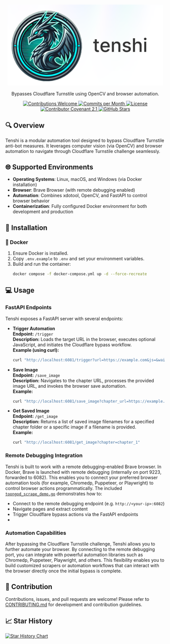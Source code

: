 <p align="center">
  <img src="https://raw.githubusercontent.com/NorkzYT/Tenshi/main/docs/content/assets/img/tenshi-cover-rl.png" width="490" alt="Tenshi">
</p>

<p align="center">
  Bypasses Cloudflare Turnstile using OpenCV and browser automation.
</p>

<div align="center">
  <!-- Contributions Welcome -->
  <a href="CODE_OF_CONDUCT.md" target="_blank">
    <img src="https://img.shields.io/badge/contributions-welcome-brightgreen?logo=github" alt="Contributions Welcome">
  </a>
  <!-- Commits per Month -->
  <a href="https://github.com/NorkzYT/Tenshi/pulse" target="_blank">
    <img src="https://img.shields.io/github/commit-activity/m/NorkzYT/Tenshi" alt="Commits per Month">
  </a>
  <!-- License -->
  <a href="LICENSE" target="_blank">
    <img src="https://img.shields.io/badge/license-GNUv3-purple" alt="License">
  </a>
  <!-- Contributor Covenant -->
  <a href="https://contributor-covenant.org/version/2/1/code_of_conduct/" target="_blank">
    <img src="https://img.shields.io/badge/Contributor%20Covenant-2.1-purple" alt="Contributor Covenant 2.1">
  </a>
  <!-- GitHub Stars -->
  <a href="https://github.com/NorkzYT/Tenshi/stargazers" target="_blank">
    <img src="https://img.shields.io/github/stars/NorkzYT/Tenshi" alt="GitHub Stars">
  </a>
</div>

## 🔍 Overview

Tenshi is a modular automation tool designed to bypass Cloudflare Turnstile anti-bot measures. It leverages computer vision (via OpenCV) and browser automation to navigate through Cloudflare Turnstile challenge seamlessly.

## 🌐 Supported Environments

- **Operating Systems**: Linux, macOS, and Windows (via Docker installation)
- **Browser**: Brave Browser (with remote debugging enabled)
- **Automation**: Combines xdotool, OpenCV, and FastAPI to control browser behavior
- **Containerization**: Fully configured Docker environment for both development and production

## 🚀 Installation

### 🐳 Docker

1. Ensure Docker is installed.
2. Copy `.env.example` to `.env` and set your environment variables.
3. Build and run the container:
   ```bash
   docker compose -f docker-compose.yml up -d --force-recreate
   ```

## 💻 Usage

### FastAPI Endpoints

Tenshi exposes a FastAPI server with several endpoints:

- **Trigger Automation**  
  **Endpoint:** `/trigger`  
  **Description:** Loads the target URL in the browser, executes optional JavaScript, and initiates the Cloudflare bypass workflow.  
  **Example (using curl):**

  ```bash
  curl "http://localhost:6081/trigger?url=https://example.com&js=&wait=&sleep=5000"
  ```

- **Save Image**  
  **Endpoint:** `/save_image`  
  **Description:** Navigates to the chapter URL, processes the provided image URL, and invokes the browser save automation.  
  **Example:**

  ```bash
  curl "http://localhost:6081/save_image?chapter_url=https://example.com/chapter1&image_url=https://cdn.example.com/image1.jpg"
  ```

- **Get Saved Image**  
  **Endpoint:** `/get_image`  
  **Description:** Returns a list of saved image filenames for a specified chapter folder or a specific image if a filename is provided.  
  **Example:**
  ```bash
  curl "http://localhost:6081/get_image?chapter=chapter_1"
  ```

### Remote Debugging Integration

Tenshi is built to work with a remote debugging–enabled Brave browser. In Docker, Brave is launched with remote debugging (internally on port 9223, forwarded to 6082). This enables you to connect your preferred browser automation tools (for example, Chromedp, Puppeteer, or Playwright) to control browser actions programmatically. The included [`toongod_scrape_demo.go`](./example/toongod_scrape_demo.go) demonstrates how to:

- Connect to the remote debugging endpoint (e.g. `http://<your-ip>:6082`)
- Navigate pages and extract content
- Trigger Cloudflare bypass actions via the FastAPI endpoints
-

### Automation Capabilities

After bypassing the Cloudflare Turnstile challenge, Tenshi allows you to further automate your browser. By connecting to the remote debugging port, you can integrate with powerful automation libraries such as Chromedp, Puppeteer, Playwright, and others. This flexibility enables you to build customized scrapers or automation workflows that can interact with the browser directly once the initial bypass is complete.

## 🤝 Contribution

Contributions, issues, and pull requests are welcome! Please refer to [CONTRIBUTING.md](CONTRIBUTING.md) for development and contribution guidelines.

## 📈 Star History

<a href="https://star-history.com/#NorkzYT/Tenshi">
  <picture>
    <source media="(prefers-color-scheme: dark)" srcset="https://api.star-history.com/svg?repos=NorkzYT/Tenshi&type=Date&theme=dark">
    <source media="(prefers-color-scheme: light)" srcset="https://api.star-history.com/svg?repos=NorkzYT/Tenshi&type=Date">
    <img alt="Star History Chart" src="https://api.star-history.com/svg?repos=NorkzYT/Tenshi&type=Date">
  </picture>
</a>

